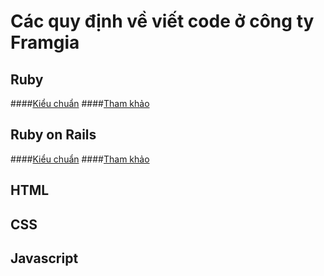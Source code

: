 # Các quy định về viết code ở công ty Framgia 

## Ruby

####[Kiểu chuẩn](./ruby/standard.md)
####[Tham khảo](./ruby/references.md)
  
## Ruby on Rails

####[Kiểu chuẩn](./rails/standard.md)
####[Tham khảo](./rails/references.md)

## HTML

## CSS

## Javascript
